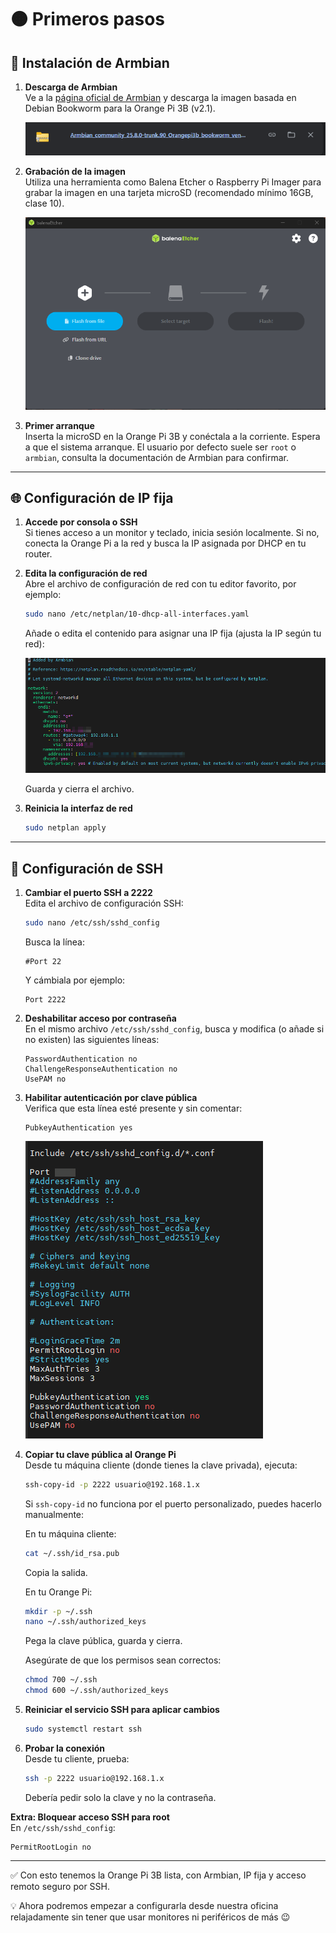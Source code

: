 # 🟠 Primeros pasos 

## 💾 Instalación de Armbian

1. **Descarga de Armbian**  
   Ve a la [página oficial de Armbian](https://www.armbian.com/orangepi3b/) y descarga la imagen basada en Debian Bookworm para la Orange Pi 3B (v2.1).

   ![Texto alternativo](img/armbian.png)

2. **Grabación de la imagen**  
   Utiliza una herramienta como Balena Etcher o Raspberry Pi Imager para grabar la imagen en una tarjeta microSD (recomendado mínimo 16GB, clase 10).
   
   ![Texto alternativo](img/balena.png)


3. **Primer arranque**  
   Inserta la microSD en la Orange Pi 3B y conéctala a la corriente. Espera a que el sistema arranque. El usuario por defecto suele ser `root` o `armbian`, consulta la documentación de Armbian para confirmar.

---

## 🌐 Configuración de IP fija

1. **Accede por consola o SSH**  
   Si tienes acceso a un monitor y teclado, inicia sesión localmente. Si no, conecta la Orange Pi a la red y busca la IP asignada por DHCP en tu router.

2. **Edita la configuración de red**  
   Abre el archivo de configuración de red con tu editor favorito, por ejemplo:

   ```sh
   sudo nano /etc/netplan/10-dhcp-all-interfaces.yaml
   ```

   Añade o edita el contenido para asignar una IP fija (ajusta la IP según tu red):

   ![Texto alternativo](img/ip-fija.png)

   Guarda y cierra el archivo.

3. **Reinicia la interfaz de red**  

   ```sh
   sudo netplan apply
   ```

---

## 🔐 Configuración de SSH

1. **Cambiar el puerto SSH a 2222**  
   Edita el archivo de configuración SSH:

   ```sh
   sudo nano /etc/ssh/sshd_config
   ```

   Busca la línea:

   ```
   #Port 22
   ```

   Y cámbiala por ejemplo:

   ```
   Port 2222
   ```

2. **Deshabilitar acceso por contraseña**  
   En el mismo archivo `/etc/ssh/sshd_config`, busca y modifica (o añade si no existen) las siguientes líneas:

   ```
   PasswordAuthentication no
   ChallengeResponseAuthentication no
   UsePAM no
   ```

3. **Habilitar autenticación por clave pública**  
   Verifica que esta línea esté presente y sin comentar:

   ```
   PubkeyAuthentication yes
   ```

   ![Texto alternativo](img/ssh.png) 



4. **Copiar tu clave pública al Orange Pi**  
   Desde tu máquina cliente (donde tienes la clave privada), ejecuta:

   ```sh
   ssh-copy-id -p 2222 usuario@192.168.1.x
   ```

   Si `ssh-copy-id` no funciona por el puerto personalizado, puedes hacerlo manualmente:

   En tu máquina cliente:

   ```sh
   cat ~/.ssh/id_rsa.pub
   ```

   Copia la salida.

   En tu Orange Pi:

   ```sh
   mkdir -p ~/.ssh
   nano ~/.ssh/authorized_keys
   ```

   Pega la clave pública, guarda y cierra.

   Asegúrate de que los permisos sean correctos:

   ```sh
   chmod 700 ~/.ssh
   chmod 600 ~/.ssh/authorized_keys
   ```

5. **Reiniciar el servicio SSH para aplicar cambios**

   ```sh
   sudo systemctl restart ssh
   ```

6. **Probar la conexión**  
   Desde tu cliente, prueba:

   ```sh
   ssh -p 2222 usuario@192.168.1.x
   ```

   Debería pedir solo la clave y no la contraseña.

**Extra: Bloquear acceso SSH para root**  
En `/etc/ssh/sshd_config`:

```
PermitRootLogin no
```

---

✅ Con esto tenemos la Orange Pi 3B lista, con Armbian, IP fija y acceso remoto seguro por SSH.

💡 Ahora podremos empezar a configurarla desde nuestra oficina relajadamente sin tener que usar monitores ni periféricos de más 😉